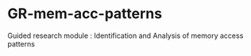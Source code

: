 # GR-mem-acc-patterns
Guided research module : Identification and Analysis of memory access patterns 
